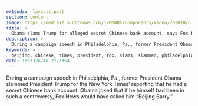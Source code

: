 ```yaml
--- 
extends: _layouts.post 
section: content 
image: https://media12.s-nbcnews.com/j/MSNBC/Components/Video/202010/n_msnbc_brk_obama_account_201021_1920x1080.nbcnews-fp-1200-630.jpg 
title: > 
  Obama slams Trump for alleged secret Chinese bank account, says Fox News would have called him ‘Beijing Barry’ 
description: > 
  During a campaign speech in Philadelphia, Pa., former President Obama slammed President Trump for the New York Times’ reporting that he had a secret Chinese bank account.Obama joked that if he himself had been in such a controversy, Fox News would have called him “Beijing Barry.” 
keywords: > 
  beijing, chinese, times, president, fox, slams, slammed, philadelphia, secret, called, trump, barry, bank, obama, speech, reporting, york 
date: 1603326746.2773354 
--- 
```

<div><p class="dekText___3cncc">During a campaign speech in Philadelphia, Pa., former President Obama slammed President Trump for the New York Times&#8217; reporting that he had a secret Chinese bank account. Obama joked that if he himself had been in such a controversy, Fox News would have called him &#8220;Beijing Barry.&#8221;</p></div>